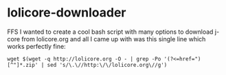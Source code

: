 # lolicore-downloader

FFS I wanted to create a cool bash script with many options to download j-core from lolicore.org and all I came up with was this single line which works perfectly fine:

```
wget $(wget -q http://lolicore.org -O - | grep -Po '(?<=href=")[^"]*.zip' | sed 's/\.\//http:\/\/lolicore.org\//g')
```
